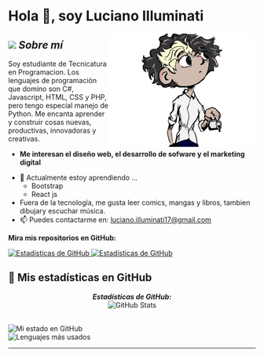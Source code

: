 # Hola 👋, soy Luciano Illuminati

<img align="right" width=300px alt="Pequeña caricatura de mi" src="ayo.png" />

## <img src="https://media.giphy.com/media/ObNTw8Uzwy6KQ/giphy.gif" width="30px">&nbsp;***Sobre mí***

Soy estudiante de Tecnicatura en Programacion. Los lenguajes de programación que domino son C#, Javascript, HTML, CSS y PHP, pero tengo especial manejo de Python. Me encanta aprender y construir cosas nuevas, productivas, innovadoras y creativas.  
* **Me interesan el diseño web, el desarrollo de sofware y el marketing digital**
- 🌱 Actualmente estoy aprendiendo ...
  - Bootstrap
  - React js  <br>
- Fuera de la tecnología, me gusta leer comics, mangas y libros, tambien dibujary escuchar música. 
- 📫 Puedes contactarme en: <a href="luciano.illuminati17@gmail.com">luciano.illuminati17@gmail.com</a>  

__Mira mis repositorios en GitHub:__  

<div>
  <p>
    <a href="https://github.com/Luci-fer666/Raiting-Games.git">
      <img src="https://github-readme-stats.vercel.app/api/pin/?username=Luci-fer666&repo=Raiting-Games" alt="Estadísticas de GitHub" />
    </a>
    <a href="https://github.com/Luci-fer666/Calculadora-Formula-Resolvente-Cuadratica-.git">
      <img src="https://github-readme-stats.vercel.app/api/pin/?username=Luci-fer666&repo=Calculadora-Formula-Resolvente-Cuadratica-" alt="Estadísticas de GitHub" />
    </a>
  </p>
</div>


<h2>👀 Mis estadísticas en GitHub</h2>

<div>
  <p align="center">
  <b><em>Estadísticas de GitHub:</em></b> <br/>
    <img src="https://github-readme-streak-stats.herokuapp.com/?user=Luci-fer666" alt="GitHub Stats" /> <br/><br/>
  
</div>

![Mi estado en GitHub](https://github-readme-stats.vercel.app/api?username=Luci-fer666&show_icons=true&include_all_commits=true)  
![Lenguajes más usados](https://github-readme-stats.vercel.app/api/top-langs/?username=Luci-fer666&layout=compact)

---------------------------------------------------------------------------------------------------------------------
